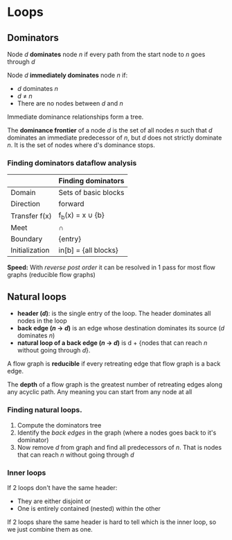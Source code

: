 # Loops

## Dominators
Node _d_ **dominates** node _n_ if every path from the start node to _n_ goes through _d_

Node _d_ **immediately dominates** node _n_ if:
  * _d_ dominates _n_
  * _d_ ≠ _n_
  * There are no nodes between _d_ and _n_
  
Immediate dominance relationships form a tree.

The **dominance frontier** of a node _d_ is the set of all nodes _n_ such that _d_ dominates an immediate predecessor of _n_, but _d_ does not strictly dominate _n_. It is the set of nodes where d's dominance stops.

### Finding dominators dataflow analysis

|                 | Finding dominators                                               |
| --------------- | ---------------------------------------------------------------- |
| Domain          | Sets of basic blocks                                             |
| Direction       | forward                                                          |
| Transfer f(x)   | f<sub>b</sub>(x) = x ∪ {b}                                       |
| Meet            | ∩                                                                |
| Boundary        | {entry}                                                          |
| Initialization  | in[b] = {all blocks}                                            |

**Speed:** With _reverse post order_ it can be resolved in 1 pass for most flow graphs (reducible flow graphs)

## Natural loops

* **header (_d_)**:  is the single entry of the loop. The header dominates all nodes in the loop
* **back edge (_n_ → _d_)** is an edge whose destination dominates its source (_d_ dominates _n_)
* **natural loop of a back edge (_n_ → _d_)** is d + {nodes that can reach _n_ without going through _d_}. 

A flow graph is **reducible** if every retreating edge that flow graph is a back edge.

The **depth** of a flow graph is the greatest number of retreating edges along any acyclic path. Any meaning you can start from any node at all

### Finding natural loops.

1. Compute the dominators tree
2. Identify the *back edges* in the graph (where a nodes goes back to it's dominator)
2. Now remove _d_ from graph and find all predecessors of _n_. That is nodes that can reach _n_ without going through _d_

### Inner loops
If 2 loops don't have the same header:
 * They are either disjoint or
 * One is entirely contained (nested) within the other
  
If 2 loops share the same header is hard to tell which is the inner loop, so we just combine them as one. 
